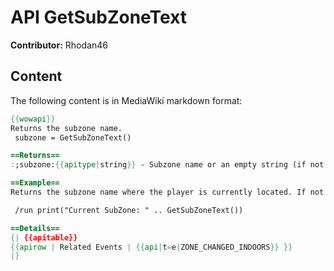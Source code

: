 # API GetSubZoneText

**Contributor:** Rhodan46

## Content

The following content is in MediaWiki markdown format:

```mediawiki
{{wowapi}}
Returns the subzone name.
 subzone = GetSubZoneText()

==Returns==
:;subzone:{{apitype|string}} - Subzone name or an empty string (if not in a subzone).

==Example==
Returns the subzone name where the player is currently located. If not in a subzone, it returns an empty string.

 /run print("Current SubZone: " .. GetSubZoneText())

==Details==
{| {{apitable}}
{{apirow | Related Events | {{api|t=e|ZONE_CHANGED_INDOORS}} }}
|}
```